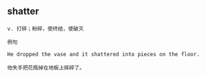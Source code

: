 ## shatter
```
v. 打碎；粉碎，使终结，使破灭

例句

He dropped the vase and it shattered into pieces on the floor.

他失手把花瓶掉在地板上摔碎了。
```